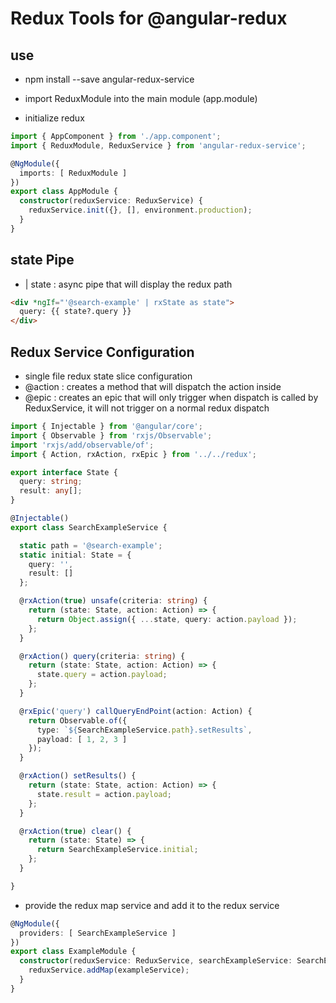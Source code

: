 # Redux Tools for @angular-redux

## use
- npm install --save angular-redux-service

- import ReduxModule into the main module (app.module)
- initialize redux
```typescript
import { AppComponent } from './app.component';
import { ReduxModule, ReduxService } from 'angular-redux-service';

@NgModule({
  imports: [ ReduxModule ]
})
export class AppModule { 
  constructor(reduxService: ReduxService) {
    reduxService.init({}, [], environment.production);
  }
}
```

## state Pipe
- | state : async pipe that will display the redux path
```html
<div *ngIf="'@search-example' | rxState as state">
  query: {{ state?.query }}
</div>
```

## Redux Service Configuration
- single file redux state slice configuration
- @action : creates a method that will dispatch the action inside
- @epic : creates an epic that will only trigger when dispatch is called by ReduxService, it will not trigger on a normal redux dispatch

```typescript
import { Injectable } from '@angular/core';
import { Observable } from 'rxjs/Observable';
import 'rxjs/add/observable/of';
import { Action, rxAction, rxEpic } from '../../redux';

export interface State {
  query: string;
  result: any[];
}

@Injectable()
export class SearchExampleService {

  static path = '@search-example';
  static initial: State = {
    query: '',
    result: []
  };

  @rxAction(true) unsafe(criteria: string) {
    return (state: State, action: Action) => {
      return Object.assign({ ...state, query: action.payload });
    };
  }

  @rxAction() query(criteria: string) {
    return (state: State, action: Action) => {
      state.query = action.payload;
    };
  }

  @rxEpic('query') callQueryEndPoint(action: Action) {
    return Observable.of({
      type: `${SearchExampleService.path}.setResults`,
      payload: [ 1, 2, 3 ]
    });
  }

  @rxAction() setResults() {
    return (state: State, action: Action) => {
      state.result = action.payload;
    };
  }

  @rxAction(true) clear() {
    return (state: State) => {
      return SearchExampleService.initial;
    };
  }

}
```

- provide the redux map service and add it to the redux service
```typescript
@NgModule({
  providers: [ SearchExampleService ]
})
export class ExampleModule {
  constructor(reduxService: ReduxService, searchExampleService: SearchExampleService) {
    reduxService.addMap(exampleService);
  }
}
```